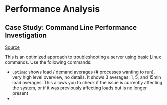 # Performance Analysis

## Case Study: Command Line Performance Investigation
[Source](https://netflixtechblog.com/linux-performance-analysis-in-60-000-milliseconds-accc10403c55)


This is an optimized approach to troubleshooting a server using basic Linux commands. Use the following commands:
- `uptime`: shows load / demand averages (# processes wanting to run), very high level overview, no details. It shows 3 averages: 1, 5, and 15min load averages. This allows you to check if the issue is currently affecting the system, or if it was previously affecting loads but is no longer present
- ``


